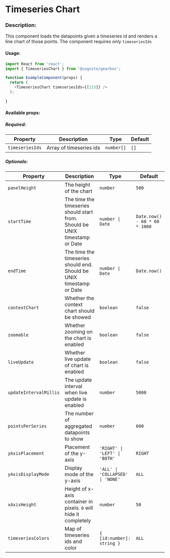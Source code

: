 # Timeseries Chart

<!-- STORY -->

### Description:

This component loads the datapoints given a timeseries id and renders a line chart of those points.
The component requires only `timeseriesIds`

#### Usage:

```typescript jsx
import React from 'react';
import { TimeseriesChart } from '@cognite/gearbox';

function ExampleComponent(props) {
  return (
    <TimeseriesChart timeseriesIds={[123]} />
  );
  
}
```

#### Available props:

##### Required:

| Property        | Description             | Type       | Default |
| --------------- | ----------------------- | ---------- | ------- |
| `timeseriesIds` | Array of timeseries ids | `number[]` | `[]`    |

##### Optionals:

| Property               | Description                                                                 | Type                             | Default                        |
| ---------------------- | ----------------------------------------------------------------------------| -------------------------------- | ------------------------------ |
| `panelHeight`          | The height of the chart                                                     | `number`                         | `500`                          |
| `startTime`            | The time the timeseries should start from. Should be UNIX timestamp or Date | `number \| Date`                 | `Date.now() - 60 * 60 * 1000`  |
| `endTime`              | The time the timeseries should end. Should be UNIX timestamp or Date        | `number \| Date`                 | `Date.now()`                   |
| `contextChart`         | Whether the context chart should be showed                                  | `boolean`                        | `false`                        |
| `zoomable`             | Whether zooming on the chart is enabled                                     | `boolean`                        | `false`                        |
| `liveUpdate`           | Whether live update of chart is enabled                                     | `boolean`                        | `false`                        |
| `updateIntervalMillis` | The update interval when live update is enabled                             | `number`                         | `5000`                         |
| `pointsPerSeries`      | The number of aggregated datapoints to show                                 | `number`                         | `600`                          |
| `yAxisPlacement`       | Placement of the y-axis                                                     | `'RIGHT' \| 'LEFT' \| 'BOTH'`    | `RIGHT`                        |
| `yAxisDisplayMode`     | Display mode of the y-axis                                                  | `'ALL' \| 'COLLAPSED' \| 'NONE'` | `ALL`                          |
| `xAxisHeight`          | Height of x-axis container in pixels. `0` will hide it completely           | `number`                         | `50`                           |
| `timeseriesColors`     | Map of timeseries ids and color                                             | `{ [id:number]: string }`        | `ALL`                          |
